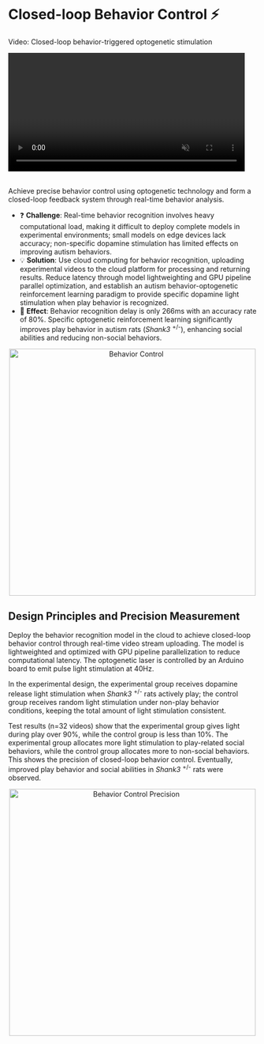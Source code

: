 # Closed-loop Behavior Control ⚡️

<div class="video-item">
    <p class="video-legend">Video: Closed-loop behavior-triggered optogenetic stimulation</p>
    <video controls muted playsinline style="width: 480px;" data-src="../../../assets/hls_videos/VideoS6_closed-loop_250430/playlist.m3u8"></video>
</div>

<br>

Achieve precise behavior control using optogenetic technology and form a closed-loop feedback system through real-time behavior analysis.

- ❓ **Challenge**: Real-time behavior recognition involves heavy computational load, making it difficult to deploy complete models in experimental environments; small models on edge devices lack accuracy; non-specific dopamine stimulation has limited effects on improving autism behaviors.
- 💡 **Solution**: Use cloud computing for behavior recognition, uploading experimental videos to the cloud platform for processing and returning results. Reduce latency through model lightweighting and GPU pipeline parallel optimization, and establish an autism behavior-optogenetic reinforcement learning paradigm to provide specific dopamine light stimulation when play behavior is recognized.
- 🎉 **Effect**: Behavior recognition delay is only 266ms with an accuracy rate of 80%. Specific optogenetic reinforcement learning significantly improves play behavior in autism rats (*Shank3* <sup>+/-</sup>), enhancing social abilities and reducing non-social behaviors.

<div align="center">
  <img src="../../../assets/images/Fig7_closed-loop.jpg" width="500" alt="Behavior Control">
</div>


## Design Principles and Precision Measurement

Deploy the behavior recognition model in the cloud to achieve closed-loop behavior control through real-time video stream uploading. The model is lightweighted and optimized with GPU pipeline parallelization to reduce computational latency. The optogenetic laser is controlled by an Arduino board to emit pulse light stimulation at 40Hz.

In the experimental design, the experimental group receives dopamine release light stimulation when *Shank3* <sup>+/-</sup> rats actively play; the control group receives random light stimulation under non-play behavior conditions, keeping the total amount of light stimulation consistent.

Test results (n=32 videos) show that the experimental group gives light during play over 90%, while the control group is less than 10%. The experimental group allocates more light stimulation to play-related social behaviors, while the control group allocates more to non-social behaviors. This shows the precision of closed-loop behavior control. Eventually, improved play behavior and social abilities in *Shank3* <sup>+/-</sup> rats were observed.

<div align="center">
  <img src="../../../assets/images/Fig7_closed-loop_precision.jpg" width="500" alt="Behavior Control Precision">
</div>

<script src="https://cdnjs.cloudflare.com/ajax/libs/hls.js/1.5.8-0.canary.10141/hls.light.min.js"></script>
<script src="../../../assets/js/hls.js"></script>
<script src="../../../assets/js/video-player.js"></script>

